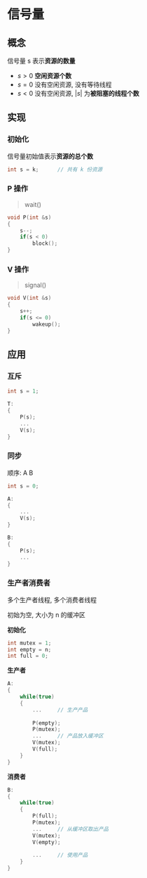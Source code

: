 # 信号量

## 概念

信号量 s 表示**资源的数量**

* $s > 0$ **空闲资源个数**
* $s = 0$ 没有空闲资源, 没有等待线程
* $s < 0$ 没有空闲资源, $\left | s \right |$ 为**被阻塞的线程个数**

## 实现

### 初始化

信号量初始值表示**资源的总个数**

```C++
int s = k;		// 共有 k 份资源
```

### P 操作

> wait()

```C++
void P(int &s)
{
    s--;
    if(s < 0)
        block();
}
```

### V 操作

> signal()

```C++
void V(int &s)
{
    s++;
    if(s <= 0)
        wakeup();
}
```

## 应用

### 互斥

```C++
int s = 1;

T:
{
    P(s);
    ...
    V(s);
}
```

### 同步

顺序: A  B

```C++
int s = 0;

A:
{
    ...
    V(s);
}

B:
{
    P(s);
    ...
}
```

### 生产者消费者

多个生产者线程, 多个消费者线程

初始为空, 大小为 n 的缓冲区

**初始化**

```C++
int mutex = 1;
int empty = n;
int full = 0;
```

**生产者**

```C++
A:
{
    while(true)
    {
        ...		// 生产产品
            
        P(empty);
        P(mutex);
        ...		// 产品放入缓冲区
        V(mutex);
        V(full);
    }
}
```

**消费者**

```C++
B:
{
    while(true)
    {
        P(full);
        P(mutex);
        ...		// 从缓冲区取出产品
        V(mutex);
        V(empty);
        
        ...		// 使用产品
    }
}
```

